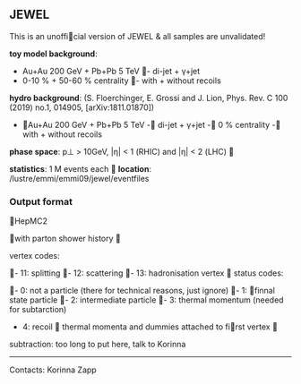 ## JEWEL

This is an unoffi􏰂cial version of JEWEL & all samples are unvalidated!

**toy model background**:

- Au+Au 200 GeV + Pb+Pb 5 TeV 
􏰀- di-jet + γ+jet
- 0-10 % + 50-60 % centrality
􏰀- with + without recoils

**hydro background**: (S. Floerchinger, E. Grossi and J. Lion, Phys. Rev. C 100 (2019) no.1, 014905, [arXiv:1811.01870])

- 􏰀Au+Au 200 GeV + Pb+Pb 5 TeV 
-􏰀 di-jet + γ+jet
-􏰀 0 % centrality
-􏰀 with + without recoils

**phase space**: p⊥ > 10GeV, |η| < 1 (RHIC) and |η| < 2 (LHC) 􏰀

**statistics**: 1 M events each
􏰀
**location**: /lustre/emmi/emmi09/jewel/eventfiles

### Output format
􏰀HepMC2

􏰀with parton shower history 􏰀 

vertex codes:

􏰀- 11: splitting
􏰀- 12: scattering
􏰀- 13: hadronisation vertex
􏰀
status codes:

􏰀- 0: not a particle (there for technical reasons, just ignore)
􏰀- 1: 􏰁finnal state particle
􏰀- 2: intermediate particle
􏰀- 3: thermal momentum (needed for subtarction)
- 4: recoil
􏰀
thermal momenta and dummies attached to fi􏰁rst vertex 􏰀 

subtraction: too long to put here, talk to Korinna

<hr>

Contacts: Korinna Zapp
